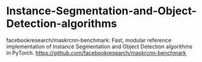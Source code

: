 # Instance-Segmentation-and-Object-Detection-algorithms
facebookresearch/maskrcnn-benchmark:
Fast, modular reference implementation of Instance Segmentation and Object Detection algorithms in PyTorch.
https://github.com/facebookresearch/maskrcnn-benchmark
